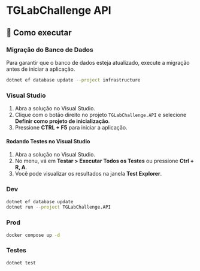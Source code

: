# TGLabChallenge API

## 🚀 Como executar

### Migração do Banco de Dados
Para garantir que o banco de dados esteja atualizado, execute a migração antes de iniciar a aplicação.
```bash
dotnet ef database update --project infrastructure
```

### Visual Studio
1. Abra a solução no Visual Studio.
2. Clique com o botão direito no projeto `TGLabChallenge.API` e selecione **Definir como projeto de inicialização**.
3. Pressione **CTRL + F5** para iniciar a aplicação.

#### Rodando Testes no Visual Studio
1. Abra a solução no Visual Studio.
2. No menu, vá em **Testar > Executar Todos os Testes** ou pressione **Ctrl + R, A**.
3. Você pode visualizar os resultados na janela **Test Explorer**.

### Dev
```bash
dotnet ef database update
dotnet run --project TGLabChallenge.API
```

### Prod
```bash
docker compose up -d
```

### Testes
```bash
dotnet test
```
